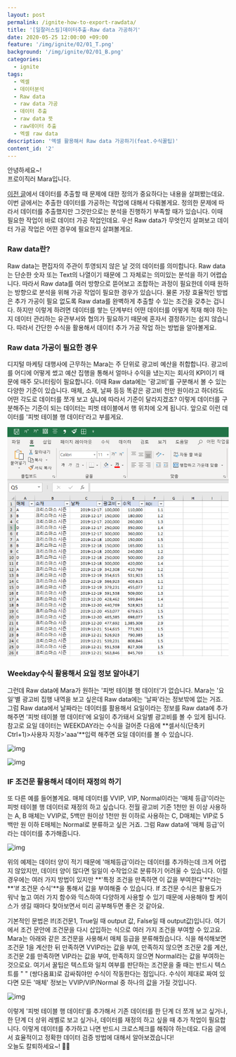 ```yaml
---
layout: post
permalink: /ignite-how-to-export-rawdata/
title: '[일잘러스킬]데이터추출-Raw data 가공하기'
date: 2020-05-25 12:00:00 +09:00
feature: '/img/ignite/02/01_T.png'
background: '/img/ignite/02/01_B.png'
categories:
  - ignite
tags:
  - 엑셀
  - 데이터분석
  - Raw data
  - raw data 가공
  - 데이터 추출
  - raw data 뜻 
  - raw데이터 추출
  - 엑셀 raw data
description: '엑셀 활용해서 Raw data 가공하기(feat.수식꿀팁)'
content_id: '2'
---
```


안녕하세요~!<br>
프로이직러 Mara입니다.

[이전 글](https://mara.kim/ignite-why-data-analysis-important/)에서 데이터를 추출할 때 문제에 대한 정의가 중요하다는 내용을 살펴봤는데요. 이번 글에서는 추출한 데이터를 가공하는 작업에 대해서 다뤄볼게요. 정의한 문제에 따라서 데이터를 추출했지만 그것만으로는 분석을 진행하기 부족할 때가 있습니다. 이때 필요한 작업이 바로 데이터 가공 작업인데요. 우선 Raw data가 무엇인지 살펴보고 데이터 가공 작업은 어떤 경우에 필요한지 살펴볼게요. 

### Raw data란? 

Raw data는 편집자의 주관이 투영되지 않은 날 것의 데이터를 의미합니다. Raw data는 단순한 숫자 또는 Text의 나열이기 때문에 그 자체로는 의미있는 분석을 하기 어렵습니다. 따라서 Raw data를 여러 방향으로 뜯어보고 조합하는 과정이 필요한데 이때 원하는 방향으로 분석을 위해 가공 작업이 필요한 경우가 있습니다. 물론 가장 효율적인 방법은 추가 가공이 필요 없도록 Raw data를 완벽하게 추출할 수 있는 조건을 갖추는 겁니다. 하지만 이렇게 하려면 데이터를 쌓는 단계부터 어떤 데이터를 어떻게 적재 해야 하는지 데이터 관리하는 유관부서와 협의가 필요하기 때문에 혼자서 결정하기는 쉽지 않습니다. 따라서 간단한 수식을 활용해서 데이터 추가 가공 작업 하는 방법을 알아볼게요.   

### Raw data 가공이 필요한 경우

디지털 마케팅 대행사에 근무하는 Mara는 주 단위로 광고비 예산을 취합합니다. 광고비를 어디에 어떻게 썼고 예산 집행을 통해서 얼마나 수익을 냈는지는 회사의 KPI이기 때문에 매주 모니터링이 필요합니다. 이때 Raw data에는 '광고비'를 구분해서 볼 수 있는 다양한 기준이 있습니다. 매체, 소재, 날짜 등등 똑같은 광고비 천만 원이라고 하더라도 어떤 각도로 데이터를 쪼개 보고 싶냐에 따라서 기준이 달라지겠죠? 이렇게 데이터를 구분해주는 기준이 되는 데이터는 피벗 테이블에서 행 위치에 오게 됩니다. 앞으로 이런 데이터를 '피벗 테이블 행 데이터'라고 부를게요.

![img](/img/ignite/02/01.png)

### Weekday수식 활용해서 요일 정보 알아내기

그런데 Raw data에 Mara가 원하는 '피벗 테이블 행 데이터'가 없습니다. Mara는 '요일'별 광고비 집행 내역을 보고 싶은데 Raw data에는 '날짜'라는 정보밖에 없는 거죠. 그럼 Raw data에서 날짜라는 데이터를 활용해서 요일이라는 정보를 Raw data에 추가해주면 '피벗 테이블 행 데이터'에 요일이 추가돼서 요일별 광고비를 볼 수 있게 됩니다. 참고로 요일 데이터는 WEEKDAY라는 수식을 걸어준 다음에 **셀서식(단축키 Ctrl+1)>사용자 지정>'aaa'**입력 해주면 요일 데이터를 볼 수 있습니다. 

![img](https://k.kakaocdn.net/dn/74yBL/btqAWxORBb1/RYsZ2cZNk5rH9UnAG50jXK/img.png)

![img](https://k.kakaocdn.net/dn/bG67oH/btqASy2PS4Z/xy6RlZ3Ah6xzckRj1B8o8k/img.png)



### IF 조건문 활용해서 데이터 재정의 하기

또 다른 예를 들어볼게요. 매체 데이터를 VVIP, VIP, Normal이라는 '매체 등급'이라는 피벗 테이블 행 데이터로 재정의 하고 싶습니다. 전월 광고비 기준 1천만 원 이상 사용하는 A, B 매체는 VVIP로, 5백만 원이상 1천만 원 이하로 사용하는 C, D매체는 VIP로 5백만 원 이하 E매체는 Normal로 분류하고 싶은 거죠. 그럼 Raw data에 '매체 등급'이라는 데이터를 추가해줍니다.  

![img](https://k.kakaocdn.net/dn/dFrMAz/btqAWcKXbgw/3YcCmgIIVVKfoqhvHBoqGk/img.png)

위의 예제는 데이터 양이 적기 때문에 '매체등급'이라는 데이터를 추가하는데 크게 어렵지 않았지만, 데이터 양이 많다면 일일이 수작업으로 분류하기 어려울 수 있습니다. 이럴 경우에는 여러 가지 방법이 있지만 **'특정 조건을 만족하면 이 값을 부여한다'**라는 **'If 조건문 수식'**을 통해서 값을 부여해줄 수 있습니다. If 조건문 수식은 활용도가 워낙 높고 여러 가지 함수와 믹스하여 다양하게 사용할 수 있기 때문에 사용해야 할 케이스가 생길 때마다 찾아보면서 미리 공부해두면 좋은 것 같아요. <br>

기본적인 문법은 If(조건문1, True일 때 output 값, False일 때 output값)입니다. 여기에서 조건 문안에 조건문을 다시 삽입하는 식으로 여러 가지 조건을 부여할 수 있고요. Mara는 아래와 같은 조건문을 사용해서 매체 등급을 분류해줬습니다. 식을 해석해보면 조건문 1을 계산한 뒤 만족하면 VVIP라는 값을 부여, 만족하지 않으면 조건문 2를 계산, 조건문 2를 만족하면 VIP라는 값을 부여, 만족하지 않으면 Normal라는 값을 부여하는 것으로요. 여기서 꿀팁은 텍스트와 일치 여부를 판단하는 조건문을 줄 때는 반드시 텍스트를 " " (쌍다옴표)로 감싸줘야만 수식이 작동한다는 점입니다. 수식이 제대로 짜여 있다면 모든 '매체' 정보는 VVIP/VIP/Normal 중 하나의 값을 가질 것입니다. 

![img](https://k.kakaocdn.net/dn/Hcr2o/btqARXhsi4N/ztkbaZMWXvtqZDHbG7Kxv1/img.png)

이렇게 '피벗 테이블 행 데이터'를 추가해서 기존 데이터를 한 단계 더 쪼개 보고 싶거나, 한 단계 더 상위 레벨로 보고 싶거나, 데이터를 재정의 하고 싶을 때 추가 작업이 필요합니다. 이렇게 데이터를 추가하고 나면 반드시 크로스체크를 해줘야 하는데요. 다음 글에서 효율적이고 정확한 데이터 검증 방법에 대해서 알아보겠습니다! <br>
오늘도 칼퇴하세요~! 🙋‍♀️  